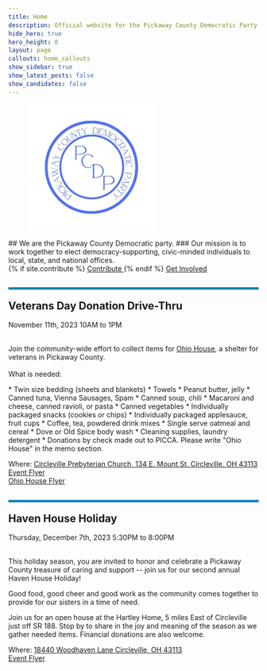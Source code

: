 ```yaml
---
title: Home
description: Official website for the Pickaway County Democratic Party - Ohio
hide_hero: true
hero_height: 0
layout: page
callouts: home_callouts
show_sidebar: true
show_latest_posts: false
show_candidates: false
---
```


<style>
.horizontal-line {
    padding-top: 20px;
    border-top: 5px solid #1884B3; 
}
</style>
<div class="has-text-centered">
<figure class="image is-inline-block">
<img src="/img/PCDPLogo256.png">
</figure>
</div>
## We are the Pickaway County Democratic party.
### Our mission is to work together to elect democracy-supporting, civic-minded individuals to local, state, and national offices.
<div class="buttons are-large are-responsive is-centered">
  {% if site.contribute %}
  <a class="button is-link" href="{{ site.contribute}}">
    <span>Contribute </span>
    <span class="icon">
      <i class="fa fa-hand-holding-usd"></i>
    </span>
  </a>
  {% endif %}
  <a class="button is-link" href="https://docs.google.com/forms/d/e/1FAIpQLSfQ10VB0RU24C72BI8LO9YG2gKFu1Bos6x86qeeTO_0jYmFvw/viewform?usp=sf_link">
  <span>Get Involved</span>
  </a>
</div>

<h2 class="title is-3 horizontal-line">
Veterans Day Donation Drive-Thru
</h2>
<div class="is-size-4">November 11th, 2023 10AM to 1PM</div><br>

<p class="is-size-5">
Join the community-wide effort to collect items for <a href="https://www.picca.info/homeless#transitional">Ohio House</a>, a shelter for veterans in Pickaway County.
<br><br>
What is needed:
</p>
* Twin size bedding (sheets and blankets)
* Towels
* Peanut butter, jelly
* Canned tuna, Vienna Sausages, Spam
* Canned soup, chili
* Macaroni and cheese, canned ravioli, or pasta
* Canned vegetables
* Individually packaged snacks (cookies or chips)
* Individually packaged applesauce, fruit cups
* Coffee, tea, powdered drink mixes
* Single serve oatmeal and cereal
* Dove or Old Spice body wash
* Cleaning supplies, laundry detergent
* Donations by check made out to PICCA. Please write "Ohio House" in the memo section.

Where: <a href="https://maps.app.goo.gl/KfiYAmufi5a8fAXHA">Circleville Prebyterian Church, 134 E. Mount St. Circleville, OH 43113</a><br>
<a href="/img/VeteransFlyer.jpg">Event Flyer</a><br>
<a href="/assets/OhioHouseFlyer.pdf">Ohio House Flyer</a>

<h2 class="title is-3 horizontal-line">
Haven House Holiday
</h2>
<div class="is-size-4">Thursday, December 7th, 2023 5:30PM to 8:00PM</div><br>
<p class="is-size-5">
This holiday season, you are invited to honor and celebrate a Pickaway County treasure of caring and support -- join us for our second annual Haven House Holiday!<br>

Good food, good cheer and good work as the community comes together to provide for our sisters in a time of need.<br>

Join us for an open house at the Hartley Home, 5 miles East of Circleville just off SR 188. Stop by to share in the joy and meaning of the season as we gather needed items. Financial donations are also welcome.
</p>
Where: <a href="https://maps.app.goo.gl/fgro1h2J4ECRVPbs5">18440 Woodhaven Lane Circleville, OH 43113</a><br>
<a href="/img/HavenHouseFlyer.jpg">Event Flyer</a>



